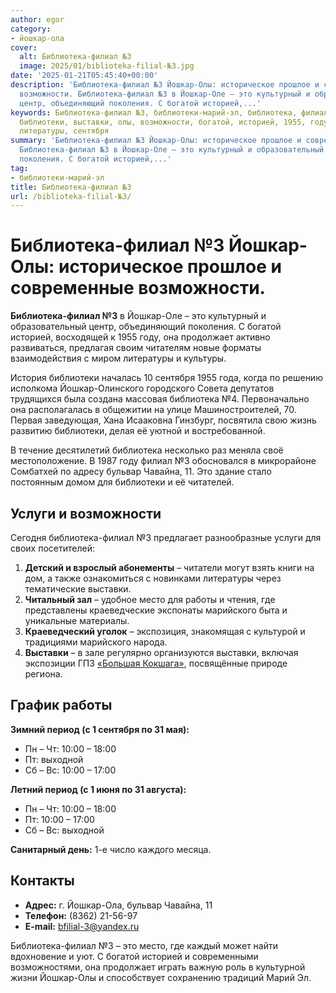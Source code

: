 ```yaml
---
author: egor
category:
- йошкар-ола
cover:
  alt: Библиотека-филиал №3
  image: 2025/01/biblioteka-filial-№3.jpg
date: '2025-01-21T05:45:40+00:00'
description: 'Библиотека-филиал №3 Йошкар-Олы: историческое прошлое и современные
  возможности. Библиотека-филиал №3 в Йошкар-Оле – это культурный и образовательный
  центр, объединяющий поколения. С богатой историей,...'
keywords: Библиотека-филиал №3, библиотеки-марий-эл, библиотека, филиал, йошкар, это,
  библиотеки, выставки, олы, возможности, богатой, историей, 1955, году, продолжает,
  литературы, сентября
summary: 'Библиотека-филиал №3 Йошкар-Олы: историческое прошлое и современные возможности.
  Библиотека-филиал №3 в Йошкар-Оле – это культурный и образовательный центр, объединяющий
  поколения. С богатой историей,...'
tag:
- библиотеки-марий-эл
title: Библиотека-филиал №3
url: /biblioteka-filial-№3/
---
```


# Библиотека-филиал №3 Йошкар-Олы: историческое прошлое и современные возможности.

 **Библиотека-филиал №3** в Йошкар-Оле – это культурный и образовательный центр, объединяющий поколения. С богатой историей, восходящей к 1955 году, она продолжает активно развиваться, предлагая своим читателям новые форматы взаимодействия с миром литературы и культуры.

История библиотеки началась 10 сентября 1955 года, когда по решению исполкома Йошкар-Олинского городского Совета депутатов трудящихся была создана массовая библиотека №4. Первоначально она располагалась в общежитии на улице Машиностроителей, 70. Первая заведующая, Хана Исааковна Гинзбург, посвятила свою жизнь развитию библиотеки, делая её уютной и востребованной.

В течение десятилетий библиотека несколько раз меняла своё местоположение. В 1987 году филиал №3 обосновался в микрорайоне Сомбатхей по адресу бульвар Чавайна, 11. Это здание стало постоянным домом для библиотеки и её читателей.

## Услуги и возможности

Сегодня библиотека-филиал №3 предлагает разнообразные услуги для своих посетителей:

1. **Детский и взрослый абонементы** – читатели могут взять книги на дом, а также ознакомиться с новинками литературы через тематические выставки.
1. **Читальный зал** – удобное место для работы и чтения, где представлены краеведческие экспонаты марийского быта и уникальные материалы.
1. **Краеведческий уголок** – экспозиция, знакомящая с культурой и традициями марийского народа.
1. **Выставки** – в зале регулярно организуются выставки, включая экспозиции ГПЗ [«Большая Кокшага»](/bolshaya_kokshaga/), посвящённые природе региона.

## График работы

 **Зимний период (с 1 сентября по 31 мая):**

- Пн – Чт: 10:00 – 18:00
- Пт: выходной
- Сб – Вс: 10:00 – 17:00

**Летний период (с 1 июня по 31 августа):**

- Пн – Чт: 10:00 – 18:00
- Пт: 10:00 – 17:00
- Сб – Вс: выходной

**Санитарный день:** 1-е число каждого месяца.

## Контакты

- **Адрес:** г. Йошкар-Ола, бульвар Чавайна, 11
- **Телефон:** (8362) 21-56-97
- **E-mail:** [bfilial-3@yandex.ru](mailto:bfilial-3@yandex.ru)

Библиотека-филиал №3 – это место, где каждый может найти вдохновение и уют. С богатой историей и современными возможностями, она продолжает играть важную роль в культурной жизни Йошкар-Олы и способствует сохранению традиций Марий Эл.